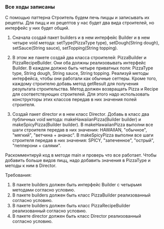 
### Все ходы записаны

С помощью паттерна Строитель будем печь пиццы и записывать их рецепты.
Для пицц и их рецептов у нас будет два вида строителей, но интерфейс у них будет общий.

1. Сначала создай пакет builders и в нем интерфейс Builder и в нем четыре void метода:
setType(PizzaType type), setDough(String dough), setSauce(String sauce), setTopping(String topping).

2. В этом же пакете создай два класса строителей: PizzaBuilder и PizzaRecipeBuilder.
Они оба должны реализовывать интерфейс Builder. В каждом должно быть четыре приватных поля:
PizzaType type, String dough, String sauce, String topping.
Реализуй методы интерфейса, чтобы они работали как обычные сеттеры.
Кроме того, каждому строителю добавь метод getResult для получения результата строительства.
Метод должен возвращать Pizza и Recipe для соответствующих строителей.
Для этого надо использовать конструкторы этих классов передав в них значения полей строителя.

3. Создай пакет director и в нем класс Director. Добавь в класс два публичных void метода:
makeHawaiianPizza(Builder builder) и makeSpicyPizza(Builder builder).
В makeHawaiianPizza выполни все шаги строителя передав в них значения:
HAWAIIAN, &quot;обычное&quot;, &quot;мягкий&quot;, &quot;ветчина + ананас&quot;.
В makeSpicyPizza выполни все шаги строителя передав в них значения:
SPICY, &quot;запеченное&quot;, &quot;острый&quot;, &quot;пепперони + салями&quot;.

Раскомментируй код в методе main и проверь что все работает.
Чтобы добавить больше видов пицц, надо добавить значения в PizzaType и методы к ним в Director.


Требования:
1.	В пакете builders должен быть интерфейс Builder с четырьмя методами согласно условию.
2.	В пакете builders должен быть класс PizzaBuilder реализованный согласно условию.
3.	В пакете builders должен быть класс PizzaRecipeBuilder реализованный согласно условию.
4.	В пакете director должен быть класс Director реализованный согласно условию.


